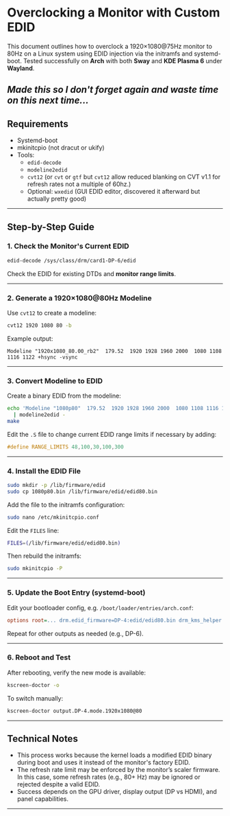 # Overclocking a Monitor with Custom EDID

This document outlines how to overclock a 1920×1080@75Hz monitor to 80Hz on a Linux system using EDID injection via the initramfs and systemd-boot. Tested successfully on **Arch** with both **Sway** and **KDE Plasma 6** under **Wayland**.

*Made this so I don't forget again and waste time on this next time...* 
---


## Requirements

- Systemd-boot
- mkinitcpio (not dracut or ukify)
- Tools:
  - `edid-decode`
  - `modeline2edid`
  - `cvt12` (or `cvt` or `gtf` but `cvt12` allow reduced blanking on CVT v1.1 for refresh rates not a multiple of 60hz.)
  - Optional: `wxedid` (GUI EDID editor, discovered it afterward but actually pretty good)

---

## Step-by-Step Guide

### 1. Check the Monitor's Current EDID

```bash
edid-decode /sys/class/drm/card1-DP-6/edid
````

Check the EDID for existing DTDs and **monitor range limits**.

---

### 2. Generate a 1920×1080\@80Hz Modeline

Use `cvt12` to create a modeline:

```bash
cvt12 1920 1080 80 -b
```

Example output:

```
Modeline "1920x1080_80.00_rb2"  179.52  1920 1928 1960 2000  1080 1108 1116 1122 +hsync -vsync
```

---

### 3. Convert Modeline to EDID

Create a binary EDID from the modeline:

```bash
echo 'Modeline "1080p80"  179.52  1920 1928 1960 2000  1080 1108 1116 1122 +hsync -vsync' \
  | modeline2edid -
make
```

Edit the `.S` file to change current EDID range limits if necessary by adding:

  ```c
  #define RANGE_LIMITS 48,100,30,100,300
  ```

---

### 4. Install the EDID File

```bash
sudo mkdir -p /lib/firmware/edid
sudo cp 1080p80.bin /lib/firmware/edid/edid80.bin
```

Add the file to the initramfs configuration:

```bash
sudo nano /etc/mkinitcpio.conf
```

Edit the `FILES` line:

```bash
FILES=(/lib/firmware/edid/edid80.bin)
```

Then rebuild the initramfs:

```bash
sudo mkinitcpio -P
```

---

### 5. Update the Boot Entry (systemd-boot)

Edit your bootloader config, e.g. `/boot/loader/entries/arch.conf`:

```ini
options root=... drm.edid_firmware=DP-4:edid/edid80.bin drm_kms_helper.edid_firmware=DP-4:edid/edid80.bin
```

Repeat for other outputs as needed (e.g., DP-6).

---

### 6. Reboot and Test

After rebooting, verify the new mode is available:

```bash
kscreen-doctor -o
```

To switch manually:

```bash
kscreen-doctor output.DP-4.mode.1920x1080@80
```

---


## Technical Notes

* This process works because the kernel loads a modified EDID binary during boot and uses it instead of the monitor's factory EDID.
* The refresh rate limit may be enforced by the monitor’s scaler firmware. In this case, some refresh rates (e.g., 80+ Hz) may be ignored or rejected despite a valid EDID.
* Success depends on the GPU driver, display output (DP vs HDMI), and panel capabilities.

---


